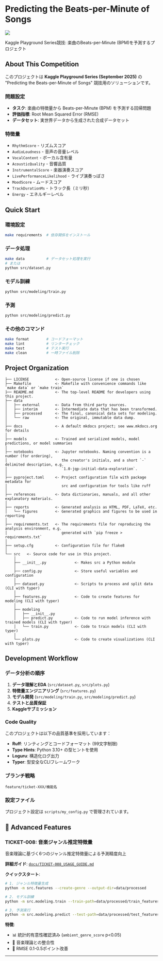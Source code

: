 # Predicting the Beats-per-Minute of Songs

<a target="_blank" href="https://cookiecutter-data-science.drivendata.org/">
    <img src="https://img.shields.io/badge/CCDS-Project%20template-328F97?logo=cookiecutter" />
</a>

Kaggle Playground Series競技: 楽曲のBeats-per-Minute (BPM)を予測するプロジェクト

## About This Competition

このプロジェクトは **Kaggle Playground Series (September 2025)** の "Predicting the Beats-per-Minute of Songs" 競技用のソリューションです。

### 問題設定
- **タスク**: 楽曲の特徴量から Beats-per-Minute (BPM) を予測する回帰問題
- **評価指標**: Root Mean Squared Error (RMSE)
- **データセット**: 実世界データから生成された合成データセット

### 特徴量
- `RhythmScore` - リズムスコア
- `AudioLoudness` - 音声の音量レベル
- `VocalContent` - ボーカル含有量
- `AcousticQuality` - 音響品質
- `InstrumentalScore` - 楽器演奏スコア
- `LivePerformanceLikelihood` - ライブ演奏っぽさ
- `MoodScore` - ムードスコア
- `TrackDurationMs` - トラック長（ミリ秒）
- `Energy` - エネルギーレベル

## Quick Start

### 環境設定
```bash
make requirements  # 依存関係をインストール
```

### データ処理
```bash
make data          # データセット処理を実行
# または
python src/dataset.py
```

### モデル訓練
```bash
python src/modeling/train.py
```

### 予測
```bash
python src/modeling/predict.py
```

### その他のコマンド
```bash
make format        # コードフォーマット
make lint          # リンターチェック
make test          # テスト実行
make clean         # 一時ファイル削除
```

## Project Organization

```
├── LICENSE            <- Open-source license if one is chosen
├── Makefile           <- Makefile with convenience commands like `make data` or `make train`
├── README.md          <- The top-level README for developers using this project.
├── data
│   ├── external       <- Data from third party sources.
│   ├── interim        <- Intermediate data that has been transformed.
│   ├── processed      <- The final, canonical data sets for modeling.
│   └── raw            <- The original, immutable data dump.
│
├── docs               <- A default mkdocs project; see www.mkdocs.org for details
│
├── models             <- Trained and serialized models, model predictions, or model summaries
│
├── notebooks          <- Jupyter notebooks. Naming convention is a number (for ordering),
│                         the creator's initials, and a short `-` delimited description, e.g.
│                         `1.0-jqp-initial-data-exploration`.
│
├── pyproject.toml     <- Project configuration file with package metadata for
│                         src and configuration for tools like ruff
│
├── references         <- Data dictionaries, manuals, and all other explanatory materials.
│
├── reports            <- Generated analysis as HTML, PDF, LaTeX, etc.
│   └── figures        <- Generated graphics and figures to be used in reporting
│
├── requirements.txt   <- The requirements file for reproducing the analysis environment, e.g.
│                         generated with `pip freeze > requirements.txt`
│
├── setup.cfg          <- Configuration file for flake8
│
└── src   <- Source code for use in this project.
    │
    ├── __init__.py             <- Makes src a Python module
    │
    ├── config.py               <- Store useful variables and configuration
    │
    ├── dataset.py              <- Scripts to process and split data (CLI with typer)
    │
    ├── features.py             <- Code to create features for modeling (CLI with typer)
    │
    ├── modeling
    │   ├── __init__.py
    │   ├── predict.py          <- Code to run model inference with trained models (CLI with typer)
    │   └── train.py            <- Code to train models (CLI with typer)
    │
    └── plots.py                <- Code to create visualizations (CLI with typer)
```

## Development Workflow

### データ分析の順序
1. **データ理解とEDA** (`src/dataset.py`, `src/plots.py`)
2. **特徴量エンジニアリング** (`src/features.py`)
3. **モデル開発** (`src/modeling/train.py`, `src/modeling/predict.py`)
4. **テストと品質保証**
5. **Kaggleサブミッション**

### Code Quality

このプロジェクトは以下の品質基準を採用しています：
- **Ruff**: リンティングとコードフォーマット (99文字制限)
- **Type Hints**: Python 3.10+ の型ヒントを使用
- **Loguru**: 構造化ログ出力
- **Typer**: 型安全なCLIフレームワーク

### ブランチ戦略

```
feature/ticket-XXX/機能名
```

### 設定ファイル

プロジェクト設定は `scripts/my_config.py` で管理されています。

## 🎵 Advanced Features

### TICKET-008: 音楽ジャンル推定特徴量
音楽理論に基づく6つのジャンル推定特徴量による予測精度向上

**詳細ガイド**: [`docs/TICKET-008_USAGE_GUIDE.md`](docs/TICKET-008_USAGE_GUIDE.md)

**クイックスタート**:
```bash
# 1. ジャンル特徴量生成
python -m src.features --create-genre --output-dir=data/processed

# 2. モデル訓練
python -m src.modeling.train --train-path=data/processed/train_features.csv --validation-path=data/processed/validation_features.csv --experiment-name=genre_features_lgb

# 3. 予測実行
python -m src.modeling.predict --test-path=data/processed/test_features.csv --model-dir=models --experiment-name=genre_features_lgb --output-path=data/processed/submission_genre_features.csv
```

**特徴**:
- 📊 統計的有意性確認済み (`ambient_genre_score` p<0.05)
- 🎼 音楽理論との整合性
- 🚀 RMSE 0.1-0.5ポイント改善

--------

